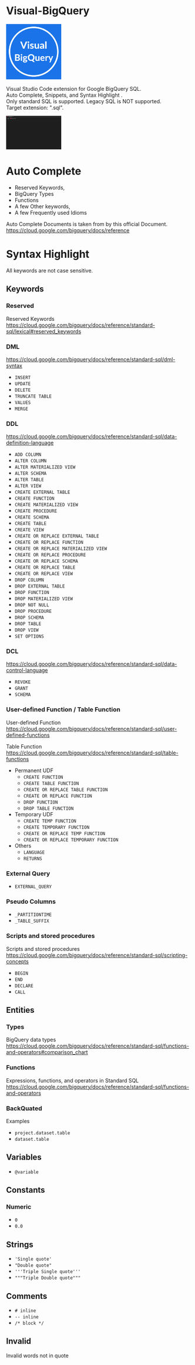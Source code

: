 # Visual-BigQuery

<img src="/asset/icon.png" width="150">

Visual Studio Code extension for Google BigQuery SQL.  
Auto Complete, Snippets, and Syntax Highlight .  
Only standard SQL is supported. Legacy SQL is NOT supported.  
Target extension: ".sql".  

<img src="/asset/demo.gif" width="150">

# Auto Complete

- Reserved Keywords,
- BigQuery Types
- Functions
- A few Other keywords,
- A few Frequently used Idioms

Auto Complete Documents is taken from by this official Document.  
https://cloud.google.com/bigquery/docs/reference


# Syntax Highlight 
All keywords are not case sensitive.

## Keywords

### Reserved

Reserved Keywords  
https://cloud.google.com/bigquery/docs/reference/standard-sql/lexical#reserved_keywords

### DML

https://cloud.google.com/bigquery/docs/reference/standard-sql/dml-syntax

- `INSERT`
- `UPDATE`
- `DELETE`
- `TRUNCATE TABLE`
- `VALUES`
- `MERGE`

### DDL

https://cloud.google.com/bigquery/docs/reference/standard-sql/data-definition-language
  

- `ADD COLUMN`
- `ALTER COLUMN`
- `ALTER MATERIALIZED VIEW`
- `ALTER SCHEMA`
- `ALTER TABLE`
- `ALTER VIEW`
- `CREATE EXTERNAL TABLE`
- `CREATE FUNCTION`
- `CREATE MATERIALIZED VIEW`
- `CREATE PROCEDURE`
- `CREATE SCHEMA`
- `CREATE TABLE`
- `CREATE VIEW`
- `CREATE OR REPLACE EXTERNAL TABLE`
- `CREATE OR REPLACE FUNCTION`
- `CREATE OR REPLACE MATERIALIZED VIEW`
- `CREATE OR REPLACE PROCEDURE`
- `CREATE OR REPLACE SCHEMA`
- `CREATE OR REPLACE TABLE`
- `CREATE OR REPLACE VIEW`
- `DROP COLUMN`
- `DROP EXTERNAL TABLE`
- `DROP FUNCTION`
- `DROP MATERIALIZED VIEW`
- `DROP NOT NULL`
- `DROP PROCEDURE`
- `DROP SCHEMA`
- `DROP TABLE`
- `DROP VIEW`
- `SET OPTIONS`

### DCL

https://cloud.google.com/bigquery/docs/reference/standard-sql/data-control-language
  

- `REVOKE`
- `GRANT`
- `SCHEMA`

### User-defined Function / Table Function

User-defined Function  
https://cloud.google.com/bigquery/docs/reference/standard-sql/user-defined-functions
  
Table Function  
https://cloud.google.com/bigquery/docs/reference/standard-sql/table-functions
  

- Permanent UDF
    - `CREATE FUNCTION`
    - `CREATE TABLE FUNCTION`
    - `CREATE OR REPLACE TABLE FUNCTION`
    - `CREATE OR REPLACE FUNCTION`
    - `DROP FUNCTION`
    - `DROP TABLE FUNCTION`
- Temporary UDF
    - `CREATE TEMP FUNCTION`
    - `CREATE TEMPORARY FUNCTION`
    - `CREATE OR REPLACE TEMP FUNCTION`
    - `CREATE OR REPLACE TEMPORARY FUNCTION`
- Others
    - `LANGUAGE`
    - `RETURNS`

### External Query

- `EXTERNAL_QUERY`

### Pseudo Columns

- `_PARTITIONTIME`
- `_TABLE_SUFFIX`

### Scripts and stored procedures

Scripts and stored procedures  
https://cloud.google.com/bigquery/docs/reference/standard-sql/scripting-concepts
  

- `BEGIN`
- `END`
- `DECLARE`
- `CALL`

## Entities

### Types

BigQuery data types  
https://cloud.google.com/bigquery/docs/reference/standard-sql/functions-and-operators#comparison_chart
### Functions

Expressions, functions, and operators in Standard SQL  
https://cloud.google.com/bigquery/docs/reference/standard-sql/functions-and-operators

### BackQuated
Examples

- `project.dataset.table`
- `dataset.table`

## Variables

- `@variable`

## Constants
### Numeric

- `0`
- `0.0`

## Strings

- `'Single quote'`
- `"Double quote"`
- `'''Triple Single quote'''`
- `"""Triple Double quote"""`

## Comments

- `# inline`
- `-- inline`
- `/* block */`

## Invalid

Invalid words not in quote
